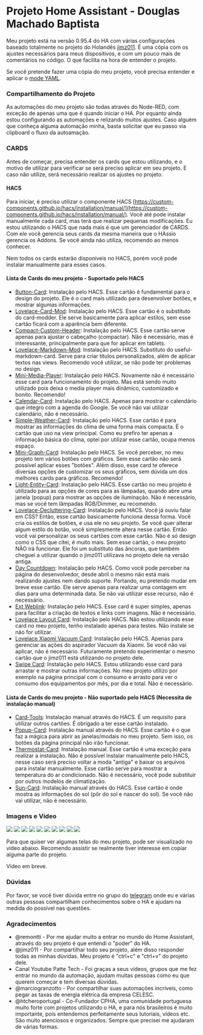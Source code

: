 # Projeto Home Assistant - Douglas Machado Baptista

Meu projeto está na versão 0.95.4 do HA com várias configurações baseado totalmente no projeto do Holandês [jimz011](https://github.com/jimz011/homeassistant). É uma cópia com os ajustes necessários para meus dispositivos, e com um pouco mais de comentários no código. O que facilita na hora de entender o projeto.

Se você pretende fazer uma cópia do meu projeto, você precisa entender e aplicar o [mode YAML](https://www.home-assistant.io/lovelace/yaml-mode/).

### Compartilhamento do Projeto

As automações do meu projeto são todas através do Node-RED, com exceção de apenas uma que é quando iniciar o HA. Por equanto ainda estou configurando as automações e relizando muitos ajustes. Caso alguém que conheça alguma automação minha, basta solicitar que eu passo via clipboard o fluxo da autoamação.

### CARDS

Antes de começar, precisa entender os cards que estou utilizando, e o motivo de utilizar para verificar se será preciso aplicar em seu projeto. E caso não utilize, será necessário realizar os ajustes no projeto.

#### HACS

Para iniciar, é preciso utilizar o componente HACS [https://custom-components.github.io/hacs/installation/manual/](https://custom-components.github.io/hacs/installation/manual/). Você até pode instalar manualmente cada card, mas terá que realizar pequenas modificações. Eu estou utilizando o HACS que nada mais é que um gerenciador de CARDS. Com ele você gerencia seus cards da mesma maneira que o HAssio gerencia os Addons. Se você ainda não utiliza, recomendo ao menos conhecer.

Nem todos os cards estarão disponíveis no HACS, porém você pode instalar manualmente para esses casos.

#### Lista de Cards do meu projeto - Suportado pelo HACS

- [Button-Card](https://github.com/custom-cards/button-card): Instalação pelo HACS. Esse cartão é fundamental para o design do projeto. Ele é o card mais utilizado para desenvolver botões, e mostrar algumas informações.
- [Lovelace-Card-Mod](https://github.com/thomasloven/lovelace-card-mod): Instalação pelo HACS. Esse cartão é o substituto do card-modder. Ele serve basicamente para aplicar estilos, sem esse cartão ficará com a aparência bem diferente.
- [Compact-Custom-Header](https://github.com/maykar/compact-custom-header): Instalação pelo HACS. Esse cartão serve apenas para ajustar o cabeçalho (compactar). Não é necessário, mas é interessante, principalmente para que for aplicar em tablets.
- [Lovelace-Markdown-Mod](https://github.com/thomasloven/lovelace-markdown-mod): Instalação pelo HACS. Substituto do useful-markdown-card. Serve para criar títulos personalizados, além de aplicar textos nas views. Recomendo você utilizar, se não pode ter problemas no design.
- [Mini-Media-Player](https://github.com/kalkih/mini-media-player): Instalação pelo HACS. Novamente não é necessário esse card para funcionamento do projeto. Mas está sendo muito utilizado pois deixa o media player mais dinâmico, customizado e bonito. Recomendo!
- [Calendar-Card](https://github.com/ljmerza/calendar-card): Instalação pelo HACS. Apenas para mostrar o calendário que integro com a agenda do Google. Se você não vai utilizar calendário, não é necessário.
- [Simple-Weather-Card](https://github.com/kalkih/simple-weather-card): Instalação pelo HACS. Esse cartão é para mostrar as informações do clima de uma forma mais compacta. É o cartão que uso na view principal. Como eu prefiro ter apenas a informação básica do clima, optei por utilizar esse cartão, ocupa menos espaço.
- [Mini-Graph-Card](https://github.com/kalkih/mini-graph-card): Instalação pelo HACS. Se você perceber, no meu projeto tem vários botões com gráficos. Sem esse cartão não será possível aplicar esses "botões". Além disso, esse card te oferece diversas opções de customizar os seus gráficos, sem dúvida um dos melhores cards para gráficos. Recomendo!
- [Light-Entity-Card](https://github.com/ljmerza/light-entity-card): Instalação pelo HACS. Esse cartão no meu projeto é utilizado para as opções de cores para as lâmpadas, quando abre uma janela (popup) para mostrar as opções de iluminação. Não é necessário, mas se você tem lâmpadas RGB/Dimmer, eu recomendo.
- [Lovelace-Decluttering-Card](https://github.com/custom-cards/decluttering-card): Instalação pelo HACS. Você já ouviu falar em CSS? Então, esse cartão basicamente funciona dessa forma. Você cria os estilos de botões, e usa ele no seu projeto. Se você quer alterar algum estilo do botão, você simplesmente altera nesse cartão. Então você vai personalizar os seus cartões com esse cartão. Não é só design como o CSS que citei, é muito mais. Sem esse cartão, o meu projeto NÃO irá funcionar. Ele foi um substituto das âncoras, que também cheguei a utilizar quando o jimz011 utilizava no projeto dele na versão antiga.
- [Day Countdown](https://github.com/bundito/day-countdown): Instalação pelo HACS. Como você pode perceber na página do desenvolvedor, desde abril o mesmo não está mais realizando ajustes nem dando suporte. Portando, eu pretendo mudar em breve esse cartão. Ele serve apenas para realizar uma contagem em dias para uma determinada data. Se não vai utilizar esse recurso, não é necessário.
- [Ext Weblink](https://github.com/custom-cards/ext-weblink): Instalação pelo HACS. Esse card é super simples, apenas para facilitar a criação de textos e links com imagens. Não é necessário.
- [Lovelace Layout Card](https://github.com/thomasloven/lovelace-layout-card): Instalação pelo HACS. Não estou utilizando esse card no meu projeto, tenho instalado apenas para testes. Não instale se não for utilizar.
- [Lovelace Xiaomi Vacuum Card](https://github.com/benct/lovelace-xiaomi-vacuum-card): Instalação pelo HACS. Apenas para gerenciar as ações do aspirador Vacuum da Xiaomi. Se você não vai aplicar, não é necessário. Futuramente pretendo experimentar o mesmo cartão que o jimz011 está utilizando no projeto dele.
- [Swipe Card](https://github.com/bramkragten/swipe-card): Instalação pelo HACS. Estou utilizando esse card para arrastar e mostrar outras informações. No meu projeto utilizo por exemplo na página principal com o consumo e arrasto para ver o consumo dos equipamentos por mês, por dia e total. Não é necessário.

#### Lista de Cards do meu projeto - Não suportado pelo HACS (Necessita de instalação manual)

- [Card-Tools](https://github.com/thomasloven/lovelace-card-tools): Instalação manual através do HACS. É um requisito para utilizar outros cartões. É obrigado a ter esse cartão instalado.
- [Popup-Card](https://github.com/thomasloven/lovelace-card-tools): Instalação manual através do HACS. Esse cartão é o que faz a mágica para abrir as janelas/modais no meu projeto. Sem isso, os botões da página principal não irão funcionar.
- [Thermostat-Card](https://github.com/thomasloven/lovelace-card-tools): Instalação manual. Esse cartão é uma exceção para realizar a instalação. Não é possível instalar manualmente pelo HACS, nesse caso será preciso voltar a moda "antiga" e baixar os arquivos para instalar manualmente. Esse cartão serve para mostrar a temperatura do ar condicionado. Não é necessário, você pode substituir por outros modelos de climatização.
- [Sun-Card](https://github.com/mishaaq/sun-card): Instalação manual através do HACS. Esse cartão é onde mostra as informações do sol (pôr do sol e nascer do sol). Se você não vai utilizar, não é necessário.

### Imagens e Vídeo

<img src="https://github.com/dougbaptista/homeassistant-public/blob/master/screenshots/01.jpg">
<img src="https://github.com/dougbaptista/homeassistant-public/blob/master/screenshots/02.jpg">
<img src="https://github.com/dougbaptista/homeassistant-public/blob/master/screenshots/03.jpg">
<img src="https://github.com/dougbaptista/homeassistant-public/blob/master/screenshots/04.jpg">
<img src="https://github.com/dougbaptista/homeassistant-public/blob/master/screenshots/05.jpg">
<img src="https://github.com/dougbaptista/homeassistant-public/blob/master/screenshots/06.jpg">
<img src="https://github.com/dougbaptista/homeassistant-public/blob/master/screenshots/07.jpg">
<img src="https://github.com/dougbaptista/homeassistant-public/blob/master/screenshots/08.jpg">
<img src="https://github.com/dougbaptista/homeassistant-public/blob/master/screenshots/09.jpg">
<img src="https://github.com/dougbaptista/homeassistant-public/blob/master/screenshots/10.jpg">

Para que quiser ver algumas telas do meu projeto, pode ser visualizado no vídeo abaixo. Recomendo assistir se realmente tiver interesse em copiar alguma parte do projeto.

Vídeo em breve.

### Dúvidas

Por favor, se você tiver dúvida entre no grupo do [telegram](https://t.me/HomeAssistantbrasil) onde eu e várias outras pessoas compartilham conhecimentos sobre o HA e ajudam na medida do possível nas questões.

### Agradecimentos

- @remontti - Por me ajudar muito a entrar no mundo do Home Assistant, através do seu projeto é que entendi o "poder" do HA.
- @jimz011 - Por compartilhar todo seu projeto, além disso responder todas as minhas dúvidas. Meu projeto é "ctrl+c" e "ctrl+v" do projeto dele.
- Canal Youtube Patte Tech - Foi graças a seus vídeos, grupos que me fez entrar no mundo da automação, ajudam muitas pessoas como eu que querem começar e tem diversas dúvidas.
- @marciogranzotto - Por compartilhar suas automações incríveis, como pegar as taxas de energia elétrica da empresa CELESC.
- @htcheroportugal - Co-Fundador CPHA, uma comunidade portuguesa muito forte com projetos utilizando o HA, e para nós brasileiros é muito importante, pois entendemos perfeitamente seus tutoriais, vídeos etc. São muito atenciosos e organizados. Sempre que precisei me ajudaram de várias formas.
